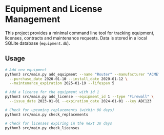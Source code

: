 # Equipment and License Management

This project provides a minimal command line tool for tracking equipment, licenses,
contracts and maintenance requests. Data is stored in a local SQLite database
(`equipment.db`).

## Usage

```bash
# Add new equipment
python3 src/main.py add_equipment --name "Router" --manufacturer "ACME" \
  --purchase_date 2020-01-10 --install_date 2020-01-12 \
  --maintenance_expiration 2025-01-10 --lifespan 5

# Add a license for the equipment with id 1
python3 src/main.py add_license --equipment_id 1 --type "Firewall" \
  --issue_date 2023-01-01 --expiration_date 2024-01-01 --key ABC123

# Check for upcoming replacements (within 90 days)
python3 src/main.py check_replacements

# Check for licenses expiring in the next 30 days
python3 src/main.py check_licenses
```
